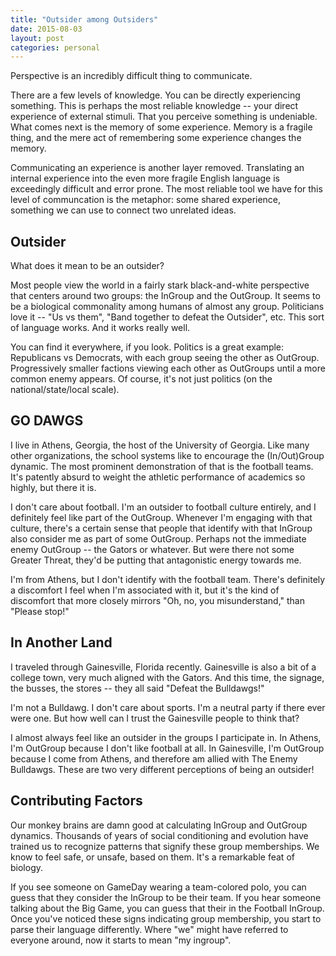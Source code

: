 ```yaml
---
title: "Outsider among Outsiders"
date: 2015-08-03
layout: post
categories: personal
---
```


Perspective is an incredibly difficult thing to communicate.

There are a few levels of knowledge.
You can be directly experiencing something.
This is perhaps the most reliable knowledge -- your direct experience of external stimuli.
That you perceive something is undeniable.
What comes next is the memory of some experience.
Memory is a fragile thing, and the mere act of remembering some experience changes the memory.

Communicating an experience is another layer removed.
Translating an internal experience into the even more fragile English language is exceedingly difficult and error prone.
The most reliable tool we have for this level of communcation is the metaphor:
some shared experience, something we can use to connect two unrelated ideas.

## Outsider

What does it mean to be an outsider?

Most people view the world in a fairly stark black-and-white perspective that centers around two groups:
the InGroup and the OutGroup.
It seems to be a biological commonality among humans of almost any group.
Politicians love it -- "Us vs them", "Band together to defeat the Outsider", etc.
This sort of language works.
And it works really well.

You can find it everywhere, if you look.
Politics is a great example: Republicans vs Democrats, with each group seeing the other as OutGroup.
Progressively smaller factions viewing each other as OutGroups until a more common enemy appears.
Of course, it's not just politics (on the national/state/local scale).

## GO DAWGS

I live in Athens, Georgia, the host of the University of Georgia.
Like many other organizations, the school systems like to encourage the (In/Out)Group dynamic.
The most prominent demonstration of that is the football teams.
It's patently absurd to weight the athletic performance of academics so highly, but there it is.

I don't care about football.
I'm an outsider to football culture entirely, and I definitely feel like part of the OutGroup.
Whenever I'm engaging with that culture, there's a certain sense that people that identify with that InGroup also consider me as part of some OutGroup.
Perhaps not the immediate enemy OutGroup -- the Gators or whatever.
But were there not some Greater Threat, they'd be putting that antagonistic energy towards me.

I'm from Athens, but I don't identify with the football team.
There's definitely a discomfort I feel when I'm associated with it,
but it's the kind of discomfort that more closely mirrors "Oh, no, you misunderstand,"
than "Please stop!"

## In Another Land

I traveled through Gainesville, Florida recently.
Gainesville is also a bit of a college town, very much aligned with the Gators.
And this time, the signage, the busses, the stores --
they all said "Defeat the Bulldawgs!"

I'm not a Bulldawg.
I don't care about sports.
I'm a neutral party if there ever were one.
But how well can I trust the Gainesville people to think that?

I almost always feel like an outsider in the groups I participate in.
In Athens, I'm OutGroup because I don't like football at all.
In Gainesville, I'm OutGroup because I come from Athens, and therefore am allied with The Enemy Bulldawgs.
These are two very different perceptions of being an outsider!

## Contributing Factors

Our monkey brains are damn good at calculating InGroup and OutGroup dynamics.
Thousands of years of social conditioning and evolution have trained us to recognize patterns that signify these group memberships.
We know to feel safe, or unsafe, based on them.
It's a remarkable feat of biology.

If you see someone on GameDay wearing a team-colored polo, you can guess that they consider the InGroup to be their team.
If you hear someone talking about the Big Game, you can guess that their in the Football InGroup.
Once you've noticed these signs indicating group membership, you start to parse their language differently.
Where "we" might have referred to everyone around, now it starts to mean "my ingroup".
